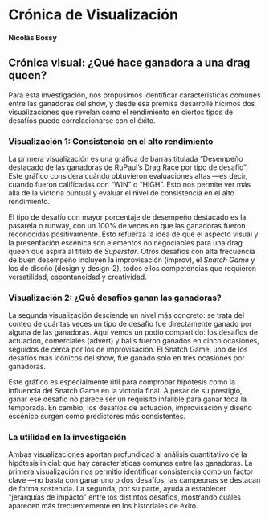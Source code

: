 # Crónica de Visualización
 #### Nicolás Bossy

 ## Crónica visual: ¿Qué hace ganadora a una drag queen?

 Para esta investigación, nos propusimos identificar características comunes entre las ganadoras del show, y desde esa premisa desarrollé hicimos dos visualizaciones que revelan cómo el rendimiento en ciertos tipos de desafíos puede correlacionarse con el éxito.

### Visualización 1: Consistencia en el alto rendimiento

La primera visualización es una gráfica de barras titulada “Desempeño destacado de las ganadoras de RuPaul’s Drag Race por tipo de desafío”. Este gráfico considera cuándo obtuvieron evaluaciones altas —es decir, cuando fueron calificadas con “WIN” o “HIGH”. Esto nos permite ver más allá de la victoria puntual y evaluar el nivel de consistencia en el alto rendimiento.

El tipo de desafío con mayor porcentaje de desempeño destacado es la pasarela o runway, con un 100% de veces en que las ganadoras fueron reconocidas positivamente. Esto refuerza la idea de que el aspecto visual y la presentación escénica son elementos no negociables para una drag queen que aspira al título de *Superstar*. Otros desafíos con alta frecuencia de buen desempeño incluyen la improvisación (improv), el *Snatch Game* y los de diseño (design y design-2), todos ellos competencias que requieren versatilidad, espontaneidad y creatividad.

### Visualización 2: ¿Qué desafíos ganan las ganadoras?

La segunda visualización desciende un nivel más concreto: se trata del conteo de cuántas veces un tipo de desafío fue directamente ganado por alguna de las ganadoras. Aquí vemos un podio compartido: los desafíos de actuación, comerciales (advert) y balls fueron ganados en cinco ocasiones, seguidos de cerca por los de improvisación. El Snatch Game, uno de los desafíos más icónicos del show, fue ganado solo en tres ocasiones por ganadoras.

Este gráfico es especialmente útil para comprobar hipótesis como la influencia del Snatch Game en la victoria final. A pesar de su prestigio, ganar ese desafío no parece ser un requisito infalible para ganar toda la temporada. En cambio, los desafíos de actuación, improvisación y diseño escénico surgen como predictores más consistentes.

### La utilidad en la investigación

Ambas visualizaciones aportan profundidad al análisis cuantitativo de la hipótesis inicial: que hay características comunes entre las ganadoras. La primera visualización nos permitió identificar consistencia como un factor clave —no basta con ganar uno o dos desafíos; las campeonas se destacan de forma sostenida. La segunda, por su parte, ayuda a establecer "jerarquías de impacto" entre los distintos desafíos, mostrando cuáles aparecen más frecuentemente en los historiales de éxito.